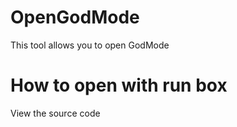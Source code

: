 # OpenGodMode
This tool allows you to open GodMode



# How to open with run box
View the source code
